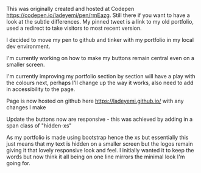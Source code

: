This was originally created and hosted at Codepen  https://codepen.io/ladeyemi/pen/rmEazg. Still there if you want to have a look at the subtle differences. My pinned tweet is a link to my old portfolio, used a redirect to take visitors to most recent version.

I decided to move my pen to github and tinker with my portfolio in my local dev environment.

I'm currently working on how to make my buttons remain central even on a smaller screen.

I'm currently improving my portfolio section by section will have a play with the colours next, perhaps I'll change up the way it works, also need to add in accessibility to the page.

Page is now hosted on github here https://ladeyemi.github.io/ with any changes I make

Update the buttons now are responsive - this was achieved by adding in a span class of "hidden-xs"

As my portfolio is made using bootstrap hence the xs but essentially this just means that my text is hidden on a smaller screen but the logos remain giving it that lovely responsive look and feel. I initially wanted it to keep the words but now think it all being on one line mirrors the minimal look I'm going for.
